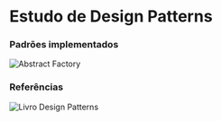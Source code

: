 # Estudo de Design Patterns

### Padrões implementados
![Abstract Factory]("https://github.com/jardessonribeiroTI/estudos-design-patterns/tree/main/sources/abstract-factory")

### Referências 
![Livro Design Patterns]("https://pt.wikipedia.org/wiki/Padr%C3%A3o_de_projeto_de_software")
